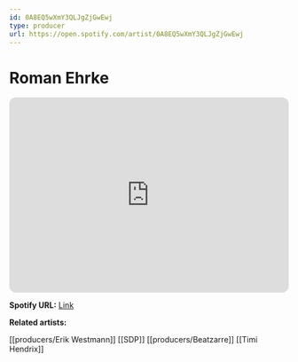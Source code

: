 ```yaml
---
id: 0A8EQ5wXmY3QLJgZjGwEwj
type: producer
url: https://open.spotify.com/artist/0A8EQ5wXmY3QLJgZjGwEwj
---
```

# Roman Ehrke

<iframe style="border-radius:12px" src="https://open.spotify.com/embed/artist/0A8EQ5wXmY3QLJgZjGwEwj" width="100%" height="352" frameBorder="0" allowfullscreen="" allow="autoplay; clipboard-write; encrypted-media; fullscreen; picture-in-picture" loading="lazy"></iframe>

**Spotify URL:** [Link](https://open.spotify.com/artist/0A8EQ5wXmY3QLJgZjGwEwj)

**Related artists:**

[[producers/Erik Westmann]]
[[SDP]]
[[producers/Beatzarre]]
[[Timi Hendrix]]
